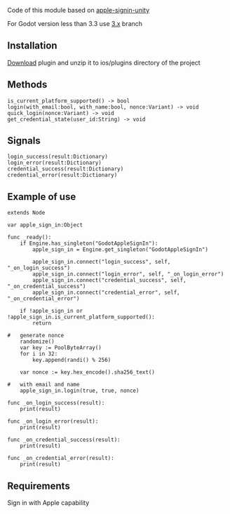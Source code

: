 Code of this module based on [apple-signin-unity](https://github.com/lupidan/apple-signin-unity)

For Godot version less than 3.3 use [3.x](https://github.com/Wild-Pluto/godot-apple-signin/tree/3.x) branch

## Installation
[Download](https://github.com/Wild-Pluto/godot-apple-signin/releases/download/2.0.0/Prebuilt.plugin.for.Godot.v3.3.zip) plugin and unzip it to ios/plugins directory of the project

## Methods

```gdscript
is_current_platform_supported() -> bool
login(with_email:bool, with_name:bool, nonce:Variant) -> void
quick_login(nonce:Variant) -> void
get_credential_state(user_id:String) -> void
```

## Signals

```gdscript
login_success(result:Dictionary)
login_error(result:Dictionary)
credential_success(result:Dictionary)
credential_error(result:Dictionary)
```

## Example of use

```gdscript
extends Node

var apple_sign_in:Object

func _ready():
	if Engine.has_singleton("GodotAppleSignIn"):
		apple_sign_in = Engine.get_singleton("GodotAppleSignIn")
		
		apple_sign_in.connect("login_success", self, "_on_login_success")
		apple_sign_in.connect("login_error", self, "_on_login_error")
		apple_sign_in.connect("credential_success", self, "_on_credential_success")
		apple_sign_in.connect("credential_error", self, "_on_credential_error")
		
	if !apple_sign_in or !apple_sign_in.is_current_platform_supported():
		return
	
#	generate nonce
	randomize()
	var key := PoolByteArray()
	for i in 32:
		key.append(randi() % 256)
		
	var nonce := key.hex_encode().sha256_text()
	
#	with email and name
	apple_sign_in.login(true, true, nonce)
	
func _on_login_success(result):
	print(result)
	
func _on_login_error(result):
	print(result)
	
func _on_credential_success(result):
	print(result)
	
func _on_credential_error(result):
	print(result)
```

## Requirements

Sign in with Apple capability
